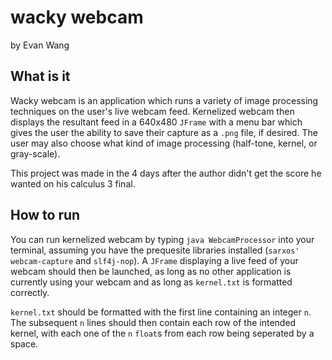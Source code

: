 # wacky webcam
by Evan Wang

## What is it
Wacky webcam is an application which runs a variety of image processing techniques on the user's live webcam feed. Kernelized webcam then displays the resultant feed in a 640x480 `JFrame` with a menu bar which gives the user the ability to save their capture as a `.png` file, if desired. The user may also choose what kind of image processing (half-tone, kernel, or gray-scale). 

This project was made in the 4 days after the author didn't get the score he wanted on his calculus 3 final.

## How to run
You can run kernelized webcam by typing `java WebcamProcessor` into your terminal, assuming you have the prequesite libraries installed (`sarxos' webcam-capture` and `slf4j-nop`). A `JFrame` displaying a live feed of your webcam should then be launched, as long as no other application is currently using your webcam and as long as `kernel.txt` is formatted correctly. 

`kernel.txt` should be formatted with the first line containing an integer `n`. The subsequent `n` lines should then contain each row of the intended kernel, with each one of the `n` `float`s from each row being seperated by a space.
